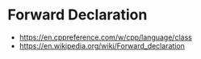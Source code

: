 # Forward Declaration
- https://en.cppreference.com/w/cpp/language/class
- https://en.wikipedia.org/wiki/Forward_declaration
